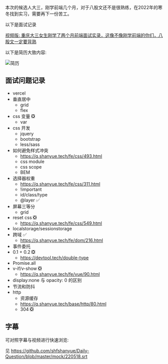 本次的候选人大三，刚学前端几个月，对于八股文还不是很熟练，在2022年的寒冬找到实习，需要再下一份苦工。

以下是面试记录

[视频版: 重庆大三女生刚学了两个月前端面试实录，这像不像刚学前端的你们，八股文一定要背熟](https://www.bilibili.com/video/BV15Y4y1t7mb)

以下是简历大致内容:

![简历](https://static.shanyue.tech/images/22-05-18/clipboard-3191.421437.webp)

## 面试问题记录

+ vercel
+ 垂直居中
    + grid
    + flex
+ css 变量 ❎
    + var
+ css 开发
    + jquery
    + bootstrap
    + less/sass
+ 如何避免样式冲突
    + <https://q.shanyue.tech/fe/css/493.html>
    + css module
    + css scope
    + BEM
+ 选择器权重
    + <https://q.shanyue.tech/fe/css/311.html>
    + !important
    + id/class/type
    + @layer ✅
+ 屏幕三等分
    + grid
+ reset css ❎
    + <https://q.shanyue.tech/fe/css/549.html>
+ localstorage/sessionstorage
+ 跨域 ✅
    + <https://q.shanyue.tech/fe/dom/216.html>
+ 事件委托
+ 0.1 + 0.2 ❎
    + <https://devtool.tech/double-type>
+ Promise.all
+ v-if/v-show ❎
    + <https://q.shanyue.tech/fe/vue/90.html>
+ display:none 与 opacity: 0 的区别
+ 节流和防抖
+ http
    + 资源缓存
    + <https://q.shanyue.tech/base/http/80.html>
    + 304 ❎

## 字幕

可对照字幕与视频进行快速浏览:

见 <https://github.com/shfshanyue/Daily-Question/blob/master/mock/220518.srt>

<subtitle :srt="$page.frontmatter.srt" b="https://www.bilibili.com/video/BV15Y4y1t7mb/" />
